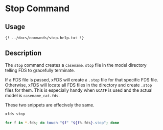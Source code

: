 # Stop Command

## Usage
```txt title="xfds stop --help"
{! ../docs/commands/stop.help.txt !}
```

## Description

The `stop` command creates a `casename.stop` file in the model directory telling FDS to gracefully terminate.

If a FDS file is passed, xFDS will create a `.stop` file for that specific FDS file. Otherwise, xFDS will locate all FDS files in the directory and create `.stop` files for them. This is especially handy when `&CATF` is used and the actual model is `casename_cat.fds`.

These two snippets are effecively the same.

```sh title="/path/to/model (With xFDS)"
xfds stop
```

```sh title="/path/to/model (Without xFDS)"
for f in *.fds; do touch "$f" "${f%.fds}.stop"; done
```
